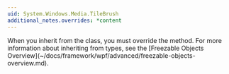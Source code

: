 ```yaml
---
uid: System.Windows.Media.TileBrush
additional_notes.overrides: *content
---
```


<p>When you inherit from the <xref href="System.Windows.Media.TileBrush"></xref> class, you must override the <xref href="System.Windows.Freezable.CreateInstanceCore"></xref> method. For more information about inheriting from <xref href="System.Windows.Freezable"></xref> types, see the [Freezable Objects Overview](~/docs/framework/wpf/advanced/freezable-objects-overview.md).</p>


